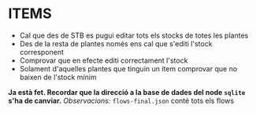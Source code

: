 # ITEMS
- Cal que des de STB es pugui editar tots els stocks de totes les plantes
- Des de la resta de plantes només ens cal que s'editi l'stock corresponent
- Comprovar que en efecte editi correctament l'stock
- Solament d'aquelles plantes que tinguin un ítem comprovar que no baixen de l'stock mínim

__Ja està fet. Recordar que la direcció a la base de dades del node `sqlite` s'ha de canviar.__
*Observacions:* `flows-final.json` conté tots els flows
